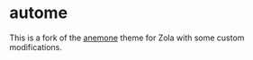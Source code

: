 # autome

This is a fork of the [anemone](https://github.com/Speyll/anemone) theme for Zola with some custom modifications.
